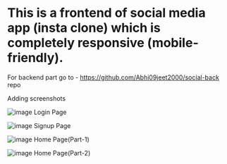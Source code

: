 # This is a frontend of social media app (insta clone) which is completely responsive (mobile-friendly).
For backend part go to - https://github.com/Abhi09jeet2000/social-back repo

Adding screenshots


![image](https://user-images.githubusercontent.com/65527851/205610258-5df5e2c4-a104-4072-8320-f55b1367b1b9.png)
Login Page



![image](https://user-images.githubusercontent.com/65527851/205610585-0f653221-9df0-41de-9a5a-d95663f000a6.png)
Signup Page



![image](https://user-images.githubusercontent.com/65527851/205610692-0ed52d7d-1654-4a82-8a2f-58d8419b06e4.png)
Home Page(Part-1)



![image](https://user-images.githubusercontent.com/65527851/205610806-8aec43a9-3a6a-484e-a32d-a5f2748f2c8f.png)
Home Page(Part-2)




